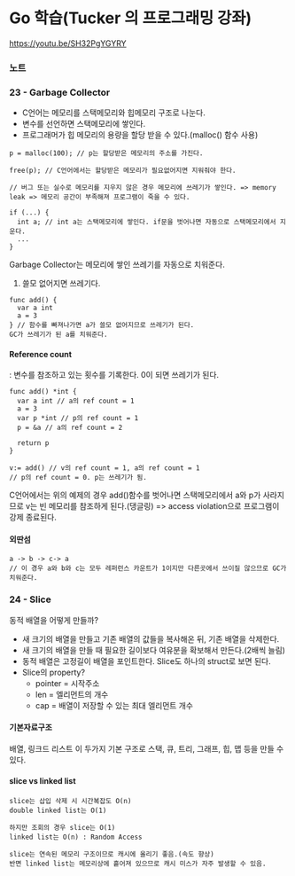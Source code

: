 # Go 학습(Tucker 의 프로그래밍 강좌)
https://youtu.be/SH32PgYGYRY

### 노트

### 23 -  Garbage Collector
- C언어는 메모리를 스택메모리와 힙메모리 구조로 나눈다.
- 변수를 선언하면 스택메모리에 쌓인다.
- 프로그래머가 힙 메모리의 용량을 할당 받을 수 있다.(malloc() 함수 사용)
```
p = malloc(100); // p는 할당받은 메모리의 주소를 가진다.

free(p); // C언어에서는 할당받은 메모리가 필요없어지면 지워줘야 한다.

// 버그 또는 실수로 메모리를 지우지 않은 경우 메모리에 쓰레기가 쌓인다. => memory leak => 메모리 공간이 부족해져 프로그램이 죽을 수 있다.

if (...) {
  int a; // int a는 스택메모리에 쌓인다. if문을 벗어나면 자동으로 스택메모리에서 지운다.
  ...
}
```

Garbage Collector는 메모리에 쌓인 쓰레기를 자동으로 치워준다.
1. 쓸모 없어지면 쓰레기다.
```
func add() {
  var a int
  a = 3
} // 함수를 빠져나가면 a가 쓸모 없어지므로 쓰레기가 된다.
GC가 쓰레기가 된 a를 치워준다.
```
#### Reference count
: 변수를 참조하고 있는 횟수를 기록한다. 0이 되면 쓰레기가 된다.
```
func add() *int {
  var a int // a의 ref count = 1
  a = 3
  var p *int // p의 ref count = 1
  p = &a // a의 ref count = 2

  return p
}

v:= add() // v의 ref count = 1, a의 ref count = 1
// p의 ref count = 0. p는 쓰레기가 됨.
```
C언어에서는 위의 예제의 경우 add()함수를 벗어나면 스택메모리에서 a와 p가 사라지므로 v는 빈 메모리를 참조하게 된다.(댕글링)
=> access violation으로 프로그램이 강제 종료된다.

#### 외딴섬
```
a -> b -> c-> a
// 이 경우 a와 b와 c는 모두 레퍼런스 카운트가 1이지만 다른곳에서 쓰이질 않으므로 GC가 치워준다.
```

### 24 - Slice
동적 배열을 어떻게 만들까?
- 새 크기의 배열을 만들고 기존 배열의 값들을 복사해온 뒤, 기존 배열을 삭제한다.
- 새 크기의 배열을 만들 때 필요한 길이보다 여유분을 확보해서 만든다.(2배씩 늘림)
- 동적 배열은 고정길이 배열을 포인트한다.
Slice도 하나의 struct로 보면 된다.
- Slice의 property?
  - pointer = 시작주소
  - len =  엘리먼트의 개수
  - cap = 배열이 저장할 수 있는 최대 엘리먼트 개수

#### 기본자료구조
배열, 링크드 리스트
이 두가지 기본 구조로 스택, 큐, 트리, 그래프, 힙, 맵 등을 만들 수 있다.

#### slice vs linked list
```
slice는 삽입 삭제 시 시간복잡도 O(n)
double linked list는 O(1)

하지만 조회의 경우 slice는 O(1)
linked list는 O(n) : Random Access

slice는 연속된 메모리 구조이므로 캐시에 올리기 좋음.(속도 향상)
반면 linked list는 메모리상에 흩어져 있으므로 캐시 미스가 자주 발생할 수 있음.
```